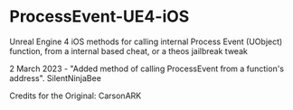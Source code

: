 # ProcessEvent-UE4-iOS 
Unreal Engine 4 iOS methods for calling internal Process Event (UObject) function, from a internal based cheat, or a theos jailbreak tweak

2 March 2023 - "Added method of calling ProcessEvent from a function's address". SilentNinjaBee

Credits for the Original: CarsonARK
